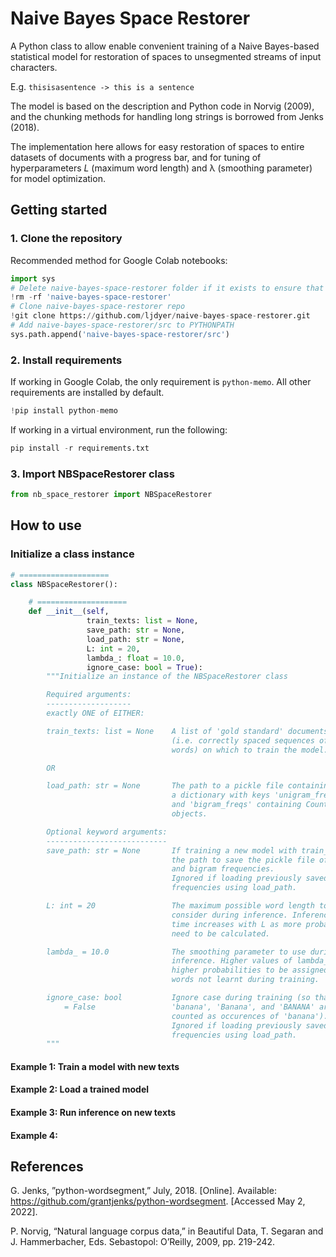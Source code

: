 # Naive Bayes Space Restorer

A Python class to allow enable convenient training of a Naive Bayes-based statistical model for restoration of spaces to unsegmented streams of input characters.

E.g.
`thisisasentence -> this is a sentence`

The model is based on the description and Python code in Norvig (2009), and the chunking methods for handling long strings is borrowed from Jenks (2018).

The implementation here allows for easy restoration of spaces to entire datasets of documents with a progress bar, and for tuning of hyperparameters _L_ (maximum word length) and λ (smoothing parameter) for model optimization.

## Getting started

### 1. Clone the repository

Recommended method for Google Colab notebooks:

```python
import sys
# Delete naive-bayes-space-restorer folder if it exists to ensure that any changes to the repo are reflected
!rm -rf 'naive-bayes-space-restorer'
# Clone naive-bayes-space-restorer repo
!git clone https://github.com/ljdyer/naive-bayes-space-restorer.git
# Add naive-bayes-space-restorer/src to PYTHONPATH
sys.path.append('naive-bayes-space-restorer/src')
```

### 2. Install requirements

If working in Google Colab, the only requirement is `python-memo`. All other requirements are installed by default.

```python
!pip install python-memo
```

If working in a virtual environment, run the following:

```python
pip install -r requirements.txt
```

### 3. Import NBSpaceRestorer class

```python
from nb_space_restorer import NBSpaceRestorer
```

## How to use

### Initialize a class instance

```python
# ====================
class NBSpaceRestorer():

    # ====================
    def __init__(self,
                 train_texts: list = None,
                 save_path: str = None,
                 load_path: str = None,
                 L: int = 20,
                 lambda_: float = 10.0,
                 ignore_case: bool = True):
        """Initialize an instance of the NBSpaceRestorer class

        Required arguments:
        -------------------
        exactly ONE of EITHER:

        train_texts: list = None    A list of 'gold standard' documents
                                    (i.e. correctly spaced sequences of
                                    words) on which to train the model.

        OR

        load_path: str = None       The path to a pickle file containing
                                    a dictionary with keys 'unigram_freqs'
                                    and 'bigram_freqs' containing Counter
                                    objects.

        Optional keyword arguments:
        ---------------------------
        save_path: str = None       If training a new model with train_texts,
                                    the path to save the pickle file of unigram
                                    and bigram frequencies.
                                    Ignored if loading previously saved
                                    frequencies using load_path.

        L: int = 20                 The maximum possible word length to
                                    consider during inference. Inference
                                    time increases with L as more probabilities
                                    need to be calculated.

        lambda_ = 10.0              The smoothing parameter to use during
                                    inference. Higher values of lambda_ cause
                                    higher probabilities to be assigned to
                                    words not learnt during training.

        ignore_case: bool           Ignore case during training (so that e.g.
            = False                 'banana', 'Banana', and 'BANANA' are all
                                    counted as occurences of 'banana').
                                    Ignored if loading previously saved
                                    frequencies using load_path.
        """
```

#### Example 1: Train a model with new texts

#### Example 2: Load a trained model

#### Example 3: Run inference on new texts

#### Example 4: 

## References

G. Jenks, ”python-wordsegment,” July, 2018. [Online]. Available:
https://github.com/grantjenks/python-wordsegment. [Accessed May
2, 2022].

P. Norvig, “Natural language corpus data,” in Beautiful Data, T.
Segaran and J. Hammerbacher, Eds. Sebastopol: O’Reilly, 2009, pp.
219-242.
